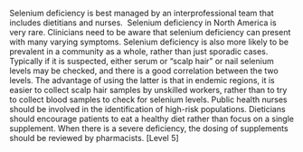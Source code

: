 Selenium deficiency is best managed by an interprofessional team that includes dietitians and nurses.  Selenium deficiency in North America is very rare. Clinicians need to be aware that selenium deficiency can present with many varying symptoms. Selenium deficiency is also more likely to be prevalent in a community as a whole, rather than just sporadic cases. Typically if it is suspected, either serum or “scalp hair” or nail selenium levels may be checked, and there is a good correlation between the two levels. The advantage of using the latter is that in endemic regions, it is easier to collect scalp hair samples by unskilled workers, rather than to try to collect blood samples to check for selenium levels. Public health nurses should be involved in the identification of high-risk populations. Dieticians should encourage patients to eat a healthy diet rather than focus on a single supplement. When there is a severe deficiency, the dosing of supplements should be reviewed by pharmacists. [Level 5]